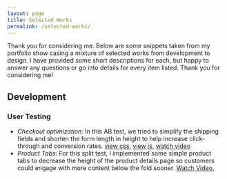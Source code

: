 ```yaml
---
layout: page
title: Selected Works
permalink: /selected-works/
---
```


Thank you for considering me. Below are some snippets taken from my portfolio show casing a 
mixture of selected works from development to design. I have provided some short descriptions 
for each, but happy to answer any questions or go into details for every item listed. 
Thank you for considering me!

## Development 
### User Testing
- *Checkout optimization*: In this AB test, we tried to simplify the shipping fields and shorten 
the form length in height to help increase click-through and conversion rates. [view css](https://gist.github.com/cweachock/632bbca6e2d48ef4a469052a5edeece7), 
[view js](https://gist.github.com/cweachock/ccb486953770d6498e6a9df42b2448a2), [watch video](https://chrisweachock.com/videos/simplified-shipping-test-part1-10-8-2018.mp4)
- *Product Tabs*: For this split test, I implemented some simple product tabs to decrease the height of the 
product details page so customers could engage with more content below the fold sooner. [Watch Video](https://chrisweachock.com/videos/product-tabs-horiztonal-test1-wide.mp4), 
